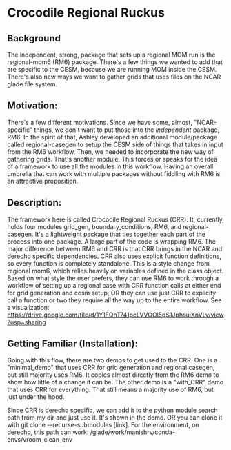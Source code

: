 # Crocodile Regional Ruckus

## Background
 The independent, strong, package that sets up a regional MOM run is the regional-mom6 (RM6) package. There's a few things we wanted to add that are specific to the CESM, because we are running MOM inside the CESM. There's also new ways we want to gather grids that uses files on the NCAR glade file system.

## Motivation: 
There's a few different motivations. Since we have some, almost, "NCAR-specific" things, we don't want to put those into the *independent* package, RM6. In the spirit of that, Ashley developed an additional module/package called regional-casegen to setup the CESM side of things that takes in input from the RM6 workflow. Then, we needed to incorporate the new way of gathering grids. That's another module. This forces or speaks for the idea of a framework to use all the modules in this workflow. Having an overall umbrella that can work with multiple packages without fiddling with RM6 is an attractive proposition.

## Description: 
The framework here is called Crocodile Regional Ruckus (CRR). It, currently, holds four modules grid_gen, boundary_conditions, RM6, and regional-casegen. It's a lightweight package that ties together each part of the process into one package. A large part of the code is wrapping RM6. The major difference between RM6 and CRR is that CRR brings in the NCAR and derecho specific dependencies. CRR also uses explicit function definitions, so every function is completely standalone. This is a style change from regional mom6, which relies heavily on variables defined in the class object. Based on what style the user prefers, they can use RM6 to work through a workflow of setting up a regional case with CRR function calls at either end for grid generation and cesm setup, OR they can use just CRR to explicity call a function or two they require all the way up to the entire workflow. See a visualization: https://drive.google.com/file/d/1Y1FQnT741pcLVVOOl5qS1JphsuiXnVLv/view?usp=sharing

## Getting Familiar (Installation): 
Going with this flow, there are two demos to get used to the CRR. One is a "minimal_demo" that uses CRR for grid generation and regional casegen, but still majority uses RM6. It copies almost directly from the RM6 demo to show how little of a change it can be. The other demo is a "with_CRR" demo that uses CRR for everything. That still means a majority use of RM6, but just under the hood.

Since CRR is derecho specific, we can add it to the python module search path from my dir and just use it. It's shown in the demo. OR you can clone it with git clone --recurse-submodules [link]. For the environment, on derecho, this path can work: /glade/work/manishrv/conda-envs/vroom_clean_env